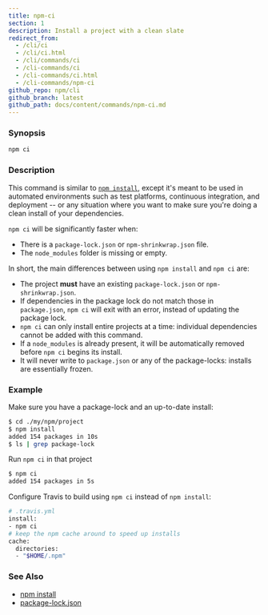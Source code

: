```yaml
---
title: npm-ci
section: 1
description: Install a project with a clean slate
redirect_from:
  - /cli/ci
  - /cli/ci.html
  - /cli/commands/ci
  - /cli-commands/ci
  - /cli-commands/ci.html
  - /cli-commands/npm-ci
github_repo: npm/cli
github_branch: latest
github_path: docs/content/commands/npm-ci.md
---
```


### Synopsis

```bash
npm ci
```

### Description

This command is similar to [`npm install`](/cli/v7/commands/npm-install), except
it's meant to be used in automated environments such as test platforms,
continuous integration, and deployment -- or any situation where you want
to make sure you're doing a clean install of your dependencies.

`npm ci` will be significantly faster when:

- There is a `package-lock.json` or `npm-shrinkwrap.json` file.
- The `node_modules` folder is missing or empty.

In short, the main differences between using `npm install` and `npm ci` are:

* The project **must** have an existing `package-lock.json` or
  `npm-shrinkwrap.json`.
* If dependencies in the package lock do not match those in `package.json`,
  `npm ci` will exit with an error, instead of updating the package lock.
* `npm ci` can only install entire projects at a time: individual
  dependencies cannot be added with this command.
* If a `node_modules` is already present, it will be automatically removed
  before `npm ci` begins its install.
* It will never write to `package.json` or any of the package-locks:
  installs are essentially frozen.

### Example

Make sure you have a package-lock and an up-to-date install:

```bash
$ cd ./my/npm/project
$ npm install
added 154 packages in 10s
$ ls | grep package-lock
```

Run `npm ci` in that project

```bash
$ npm ci
added 154 packages in 5s
```

Configure Travis to build using `npm ci` instead of `npm install`:

```bash
# .travis.yml
install:
- npm ci
# keep the npm cache around to speed up installs
cache:
  directories:
  - "$HOME/.npm"
```

### See Also

* [npm install](/cli/v7/commands/npm-install)
* [package-lock.json](/cli/v7/configuring-npm/package-lock-json)
